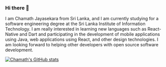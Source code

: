 ### Hi there 👋
I am Chamath Jayasekara from Sri Lanka, and I am currently studying for a software engineering degree at the Sri Lanka Institute of Information Technology. I am really interested in learning new languages such as React-Native and Dart and participating in the development of mobile applications using Java, web applications using React, and other design technologies. I am looking forward to helping other developers with open source software development.

[![Chamath's GitHub stats](https://github-readme-stats.vercel.app/api?username=chamathjayasekara99)](https://github.com/anuraghazra/github-readme-stats)
